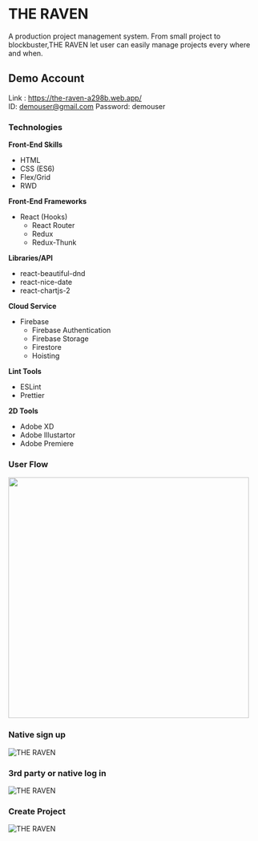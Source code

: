 # THE RAVEN

A production project management system.
From small project to blockbuster,THE RAVEN let user can easily manage projects
every where and when.

## Demo Account

Link : https://the-raven-a298b.web.app/ </br>
ID: demouser@gmail.com Password: demouser

### Technologies

**Front-End Skills**

- HTML
- CSS (ES6)
- Flex/Grid
- RWD

**Front-End Frameworks**

- React (Hooks)
  - React Router
  - Redux
  - Redux-Thunk

**Libraries/API**

- react-beautiful-dnd
- react-nice-date
- react-chartjs-2

**Cloud Service**

- Firebase
  - Firebase Authentication
  - Firebase Storage
  - Firestore
  - Hoisting

**Lint Tools**

- ESLint
- Prettier

**2D Tools**

- Adobe XD
- Adobe Illustartor
- Adobe Premiere

### User Flow

<img src="https://i.ibb.co/3BY4fHQ/ezgif-com-gif-maker-1.gif" width="480">

### Native sign up

![THE RAVEN](https://media.giphy.com/media/L3lDNM1oIYHQuU3u5p/giphy.gif) </br>

### 3rd party or native log in

![THE RAVEN](https://media.giphy.com/media/nfd6lGVaFmkYadrlGQ/giphy.gif) </br>

### Create Project

![THE RAVEN](https://media.giphy.com/media/0QJZTuAC1p6mJTrhN8/giphy.gif) </br>
